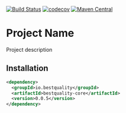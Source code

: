 [![Build Status](https://img.shields.io/travis/ruffkat/bestquality-core/master?color=green)](https://travis-ci.com/ruffkat/bestquality-core)
[![codecov](https://codecov.io/gh/ruffkat/bestquality-core/branch/master/graph/badge.svg)](https://codecov.io/gh/ruffkat/bestquality-core)
[![Maven Central](https://img.shields.io/maven-central/v/io.bestquality/bestquality-core.svg?color=green&label=maven%20central)](https://search.maven.org/search?q=g:io.bestquality%20AND%20a:bestquality-core)

# Project Name
Project description

## Installation
```xml
<dependency>
  <groupId>io.bestquality</groupId>
  <artifactId>bestquality-core</artifactId>
  <version>0.0.5</version>
</dependency>
```